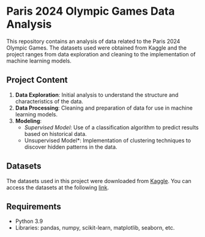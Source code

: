# Paris 2024 Olympic Games Data Analysis

This repository contains an analysis of data related to the Paris 2024 Olympic Games. The datasets used were obtained from Kaggle and the project ranges from data exploration and cleaning to the implementation of machine learning models.

## Project Content

1. **Data Exploration**: Initial analysis to understand the structure and characteristics of the data.
2. **Data Processing**: Cleaning and preparation of data for use in machine learning models.
3. **Modeling**:
   - *Supervised Model*: Use of a classification algorithm to predict results based on historical data.
   - Unsupervised Model*: Implementation of clustering techniques to discover hidden patterns in the data.

## Datasets

The datasets used in this project were downloaded from [Kaggle](https://www.kaggle.com/). You can access the datasets at the following [link](https://www.kaggle.com/datasets/sajkazmi/paris-olympics-2024-games-dataset-updated-daily/code?datasetId=5525914&sortBy=dateRun&tab=profile&excludeNonAccessedDatasources=false).

## Requirements

- Python 3.9
- Libraries: pandas, numpy, scikit-learn, matplotlib, seaborn, etc.
